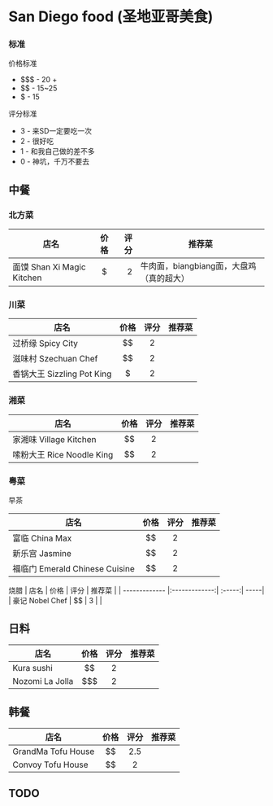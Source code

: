 # San Diego food (圣地亚哥美食)

### 标准
价格标准
- $$$ - 20 +
- $$ - 15~25
- $ - 15

评分标准
- 3 - 来SD一定要吃一次
- 2 - 很好吃
- 1 - 和我自己做的差不多
- 0 - 神坑，千万不要去
## 中餐

### 北方菜
| 店名        | 价格           | 评分  | 推荐菜 |
| ------------- |:-------------:| -----:| -----|
| 面馍 Shan Xi Magic Kitchen | $ | 2 | 牛肉面，biangbiang面，大盘鸡（真的超大）|


### 川菜
| 店名        | 价格           | 评分  | 推荐菜 |
| ------------- |:-------------:| :-----:| -----|
| 过桥缘 Spicy City | $$ | 2 | |
| 滋味村 Szechuan Chef | $$ | 2 | |
| 香锅大王 Sizzling Pot King | $ | 2 | |

### 湘菜
| 店名        | 价格           | 评分  | 推荐菜 |
| ------------- |:-------------:| :-----:| -----|
| 家湘味 Village Kitchen | $$ | 2 | |
| 嗦粉大王 Rice Noodle King| $$ | 2 | |

### 粤菜
早茶

| 店名        | 价格           | 评分  | 推荐菜 |
| ------------- |:-------------:| :-----:| -----|
| 富临 China Max | $$ | 2 | |
| 新乐宫 Jasmine | $$ | 2 | |
| 福临门 Emerald Chinese Cuisine| $$ | 2 | |

烧腊
| 店名        | 价格           | 评分  | 推荐菜 |
| ------------- |:-------------:| :-----:| -----|
| 豪记 Nobel Chef | $$ | 3 | |

## 日料
| 店名        | 价格           | 评分  | 推荐菜 |
| ------------- |:-------------:| :-----:| -----|
| Kura sushi  | $$ | 2 | |
| Nozomi La Jolla  | $$$ | 2 | |

## 韩餐
| 店名        | 价格           | 评分  | 推荐菜 |
| ------------- |:-------------:| :-----:| -----|
| GrandMa Tofu House  | $$ | 2.5 | |
| Convoy Tofu House  | $$ | 2 | |

## TODO
<!-- 店名 价格 rating 推荐菜式 comments



